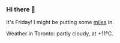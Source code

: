 ### Hi there :wave:

It's Friday! I might be putting some [miles](https://www.strava.com/athletes/889963) in.

Weather in Toronto: partly cloudy, at +11°C.
